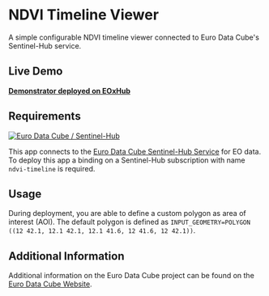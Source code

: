 # NDVI Timeline Viewer
A simple configurable NDVI timeline viewer connected to Euro Data Cube's Sentinel-Hub service.

## Live Demo
[**Demonstrator deployed on EOxHub**](https://ndvi-timeline-0652eab6-e5d0-11e9-a359-2a2ae2dbcce4.edc.hub.eox.at) 

## Requirements
[![Euro Data Cube / Sentinel-Hub](https://img.shields.io/badge/Service%20Requirements-Sentinel--Hub-brightgreen)](/marketplace/services/eurodatacube/sentinel-hub)

This app connects to the [Euro Data Cube Sentinel-Hub Service](https://hub.eox.at/services/eurodatacube/sentinel-hub) for EO data. To deploy this app a binding on a Sentinel-Hub subscription with name `ndvi-timeline` is required.

## Usage
During deployment, you are able to define a custom polygon as area of interest (AOI). The default polygon is defined as `INPUT_GEOMETRY=POLYGON ((12 42.1, 12.1 42.1, 12.1 41.6, 12 41.6, 12 42.1))`.

## Additional Information
Additional information on the Euro Data Cube project can be found on the [Euro Data Cube Website](https://eurodatacube.com/).